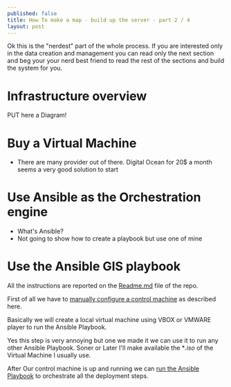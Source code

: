 ```yaml
---
published: false
title: How To make a map - build up the server - part 2 / 4
layout: post
---
```

Ok this is the "nerdest" part of the whole process. If you are interested only in the data creation and management you can read only the next section and beg your your nerd best friend to read the rest of the sections and build the system for you.

# Infrastructure overview

PUT here a Diagram!

# Buy a Virtual Machine

- There are many provider out of there. Digital Ocean for 20$ a month seems a very good solution to start

# Use Ansible as the Orchestration engine

- What's Ansible?
- Not going to show how to create a playbook but use one of mine

# Use the Ansible GIS playbook

All the instructions are reported on the [Readme.md](https://github.com/Damianofds/ansible-provisioning) file of the repo.

First of all we have to [manually configure a control machine](https://github.com/Damianofds/ansible-provisioning#setting-up-the-control-machine) as described here. 

Basically we will create a local virtual machine using VBOX or VMWARE player to run the Ansible Playbook. 

Yes this step is very annoying but one we made it we can use it to run any other Ansible Playbook. Soner or Later I'll make available the **.iso* of the Virtual Machine I usually use.

After Our control machine is up and running we can [run the Ansible Playbook](https://github.com/Damianofds/ansible-provisioning#usage) to orchestrate all the deployment steps.
